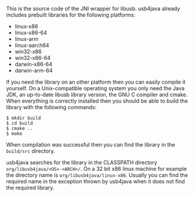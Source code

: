 This is the source code of the JNI wrapper for libusb. usb4java
already includes prebuilt libraries for the following platforms:

* linux-x86
* linux-x86-64
* linux-arm
* linux-aarch64
* win32-x86
* win32-x86-64
* darwin-x86-64
* darwin-arm-64

If you need the library on an other platform then you can easily compile it
yourself.  On a Unix-compatible operating system you only need the Java JDK,
an up-to-date libusb library version, the GNU C compiler and cmake.  When
everything is correctly installed then you should be able to build the
library with the following commands:

    $ mkdir build
    $ cd build
    $ cmake ..
    $ make

When compilation was successful then you can find the library in the
`build/src` directory.

usb4java searches for the library in the CLASSPATH directory
`org/libusb4java/<OS>-<ARCH>/`. On a 32 bit x86 linux machine for
example the directory name is `org/libusb4java/linux-x86`. Usually
you can find the required name in the exception thrown by usb4java when it
does not find the required library.
